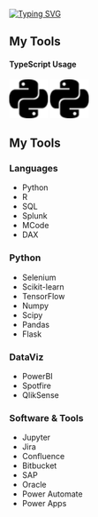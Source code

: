 <a href="https://git.io/typing-svg"><img src="https://readme-typing-svg.demolab.com?font=Regular+400&size=40&duration=2000&pause=5&color=000000&background=FFFFFF&center=true&vCenter=true&multiline=true&width=1000&height=150&lines=Dataist%3A;Noun;1.+One+who+works+with+data" alt="Typing SVG" /></a>


## My Tools
#### TypeScript Usage 

<img src="https://raw.githubusercontent.com/adamc-io/adamc-io/main/assets/python.svg#gh-light-mode-only" alt="Simple Icons" width=70>
<img src="https://raw.githubusercontent.com/adamc-io/adamc-io/main/assets/python-white.svg#gh-dark-mode-only" alt="Simple Icons" width=70>






## My Tools

### Languages
- Python
- R
- SQL
- Splunk
- MCode
- DAX

### Python
- Selenium
- Scikit-learn
- TensorFlow
- Numpy
- Scipy
- Pandas
- Flask

### DataViz
- PowerBI
- Spotfire
- QlikSense

### Software & Tools
- Jupyter
- Jira
- Confluence
- Bitbucket
- SAP
- Oracle
- Power Automate
- Power Apps
